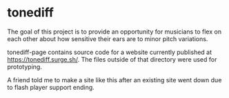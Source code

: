 # tonediff

The goal of this project is to provide an opportunity for musicians to flex on each other about how sensitive their ears are to minor pitch variations.

tonediff-page contains source code for a website currently published at <https://tonediff.surge.sh/>. The files outside of that directory were used for prototyping.

A friend told me to make a site like this after an existing site went down due to flash player support ending. 
